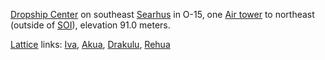 [Dropship Center](../locations/Dropship_Center.md) on southeast
[Searhus](../locations/Searhus.md) in O-15, one
[Air tower](../locations/Air_tower.md) to northeast (outside of
[SOI](../locations/Sphere_of_Influence.md)), elevation 91.0 meters.

[Lattice](../terminology/Lattice.md) links: [Iva](Iva.md), [Akua](Akua.md),
[Drakulu](Drakulu.md), [Rehua](Rehua.md)

<!--[Category:Facilities](Category:Facilities.md)-->
